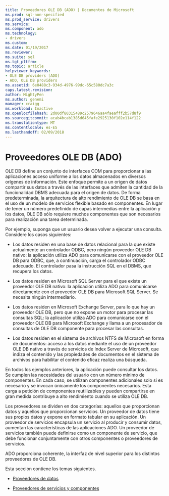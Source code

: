 ```yaml
---
title: Proveedores OLE DB (ADO) | Documentos de Microsoft
ms.prod: sql-non-specified
ms.prod_service: drivers
ms.service: 
ms.component: ado
ms.technology:
- drivers
ms.custom: 
ms.date: 01/19/2017
ms.reviewer: 
ms.suite: sql
ms.tgt_pltfrm: 
ms.topic: article
helpviewer_keywords:
- OLE DB providers [ADO]
- ADO, OLE DB providers
ms.assetid: 6e0488c3-934d-4976-99dc-65c580dc7a3c
caps.latest.revision: 
author: MightyPen
ms.author: genemi
manager: craigg
ms.workload: Inactive
ms.openlocfilehash: 2d00df80315489c2579646aa4faeafff2b57d8f9
ms.sourcegitcommit: acab4bcab1385d645fafe2925130f102e114f122
ms.translationtype: MT
ms.contentlocale: es-ES
ms.lasthandoff: 02/09/2018
---
```

# <a name="ole-db-providers-ado"></a>Proveedores OLE DB (ADO)
OLE DB define un conjunto de interfaces COM para proporcionar a las aplicaciones acceso uniforme a los datos almacenados en diversos orígenes de información. Este enfoque permite a un origen de datos compartir sus datos a través de las interfaces que admiten la cantidad de la funcionalidad DBMS adecuada para el origen de datos. De forma predeterminada, la arquitectura de alto rendimiento de OLE DB se basa en el uso de un modelo de servicios flexible basado en componentes. En lugar de tener un número predefinido de capas intermedias entre la aplicación y los datos, OLE DB sólo requiere muchos componentes que son necesarios para realización una tarea determinada.  
  
 Por ejemplo, suponga que un usuario desea volver a ejecutar una consulta. Considere los casos siguientes:  
  
-   Los datos residen en una base de datos relacional para la que existe actualmente un controlador ODBC, pero ningún proveedor OLE DB nativo: la aplicación utiliza ADO para comunicarse con el proveedor OLE DB para ODBC, que, a continuación, carga el controlador ODBC adecuado. El controlador pasa la instrucción SQL en el DBMS, que recupera los datos.  
  
-   Los datos residen en Microsoft SQL Server para el que existe un proveedor OLE DB nativo: la aplicación utiliza ADO para comunicarse directamente con el proveedor OLE DB para Microsoft SQL Server. Se necesita ningún intermediario.  
  
-   Los datos residen en Microsoft Exchange Server, para lo que hay un proveedor OLE DB, pero que no expone un motor para procesar las consultas SQL: la aplicación utiliza ADO para comunicarse con el proveedor OLE DB para Microsoft Exchange y llama a un procesador de consultas de OLE DB componente para procesar las consultas.  
  
-   Los datos residen en el sistema de archivos NTFS de Microsoft en forma de documentos: acceso a los datos mediante el uso de un proveedor OLE DB nativo a través de servicios de Index Server de Microsoft, que indiza el contenido y las propiedades de documentos en el sistema de archivos para habilitar el contenido eficaz realiza una búsqueda.  
  
 En todos los ejemplos anteriores, la aplicación puede consultar los datos. Se cumplen las necesidades del usuario con un número mínimo de componentes. En cada caso, se utilizan componentes adicionales solo si es necesario y se invocan únicamente los componentes necesarios. Esta carga a petición de componentes reutilizables y pueden compartirse en gran medida contribuye a alto rendimiento cuando se utiliza OLE DB.  
  
 Los proveedores se dividen en dos categorías: aquellos que proporcionan datos y aquellos que proporcionan servicios. Un proveedor de datos tiene sus propios datos y expone en formato tabular en su aplicación. Un proveedor de servicios encapsula un servicio al producir y consumir datos, aumentan las características de las aplicaciones ADO. Un proveedor de servicios también puede definirse como un componente de servicio, que debe funcionar conjuntamente con otros componentes o proveedores de servicios.  
  
 ADO proporciona coherente, la interfaz de nivel superior para los distintos proveedores de OLE DB.  
  
 Esta sección contiene los temas siguientes.  
  
-   [Proveedores de datos](../../../ado/guide/data/data-providers.md)  
  
-   [Proveedores de servicios y componentes](../../../ado/guide/data/service-providers-and-components.md)

